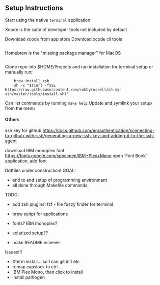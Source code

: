 ## Setup Instructions

Start using the native `terminal` application

Xcode is the suite of developer tools not included by default

Download xcode from app store
Download xcode cli tools
```xcode-select --install
```

Homebrew is the "missing package manager" for MacOS
```/bin/bash -c "$(curl -fsSL https://raw.githubusercontent.com/Homebrew/install/master/install.sh)"
```

Clone repo into $HOME/Projects and run installation for terminal setup
or manually run:
```	brew install iterm2
	brew install zsh
	sh -c "$(curl -fsSL https://raw.githubusercontent.com/robbyrussell/oh-my-zsh/master/tools/install.sh)"
```

Can list commands by running `make help`
Update and symlink your setup from the menu


#### Others

ssh key for github
https://docs.github.com/en/authentication/connecting-to-github-with-ssh/generating-a-new-ssh-key-and-adding-it-to-the-ssh-agent

download IBM monoplex font
https://fonts.google.com/specimen/IBM+Plex+Mono
open ‘Font Book’ application, add font


Dotfiles under construction!
GOAL:
- end to end setup of programming environment
- all done through Makefile commands

TODO:
- add zsh plugins! fzf - file fuzzy finder for terminal

- brew script for applications
- fonts? IBM monoplex?
- solarized setup??
- make README niceeee


Issues!!!
- Xterm install... so I can git init etc
- remap capslock to ctrl...
- IBM Plex Mono, then click to install
- install pathogen
